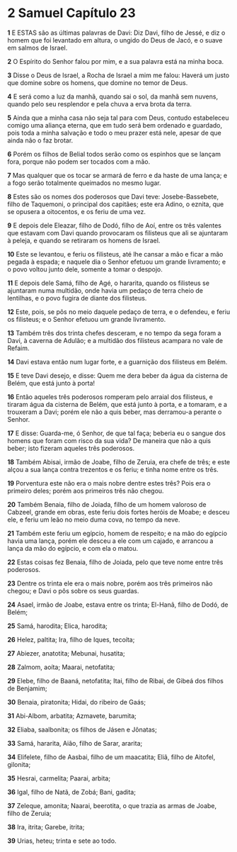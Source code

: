 # 2 Samuel Capítulo 23

**1** 	E ESTAS são as últimas palavras de Davi: Diz Davi, filho de Jessé, e diz o homem que foi levantado em altura, o ungido do Deus de Jacó, e o suave em salmos de Israel.

**2** 	O Espírito do Senhor falou por mim, e a sua palavra está na minha boca.

**3** 	Disse o Deus de Israel, a Rocha de Israel a mim me falou: Haverá um justo que domine sobre os homens, que domine no temor de Deus.

**4** 	E será como a luz da manhã, quando sai o sol, da manhã sem nuvens, quando pelo seu resplendor e pela chuva a erva brota da terra.

**5** 	Ainda que a minha casa não seja tal para com Deus, contudo estabeleceu comigo uma aliança eterna, que em tudo será bem ordenado e guardado, pois toda a minha salvação e todo o meu prazer está nele, apesar de que ainda não o faz brotar.

**6** 	Porém os filhos de Belial todos serão como os espinhos que se lançam fora, porque não podem ser tocados com a mão.

**7** 	Mas qualquer que os tocar se armará de ferro e da haste de uma lança; e a fogo serão totalmente queimados no mesmo lugar.

**8** 	Estes são os nomes dos poderosos que Davi teve: Josebe-Bassebete, filho de Taquemoni, o principal dos capitães; este era Adino, o eznita, que se opusera a oitocentos, e os feriu de uma vez.

**9** 	E depois dele Eleazar, filho de Dodó, filho de Aoí, entre os três valentes que estavam com Davi quando provocaram os filisteus que ali se ajuntaram à peleja, e quando se retiraram os homens de Israel.

**10** 	Este se levantou, e feriu os filisteus, até lhe cansar a mão e ficar a mão pegada à espada; e naquele dia o Senhor efetuou um grande livramento; e o povo voltou junto dele, somente a tomar o despojo.

**11** 	E depois dele Samá, filho de Agé, o hararita, quando os filisteus se ajuntaram numa multidão, onde havia um pedaço de terra cheio de lentilhas, e o povo fugira de diante dos filisteus.

**12** 	Este, pois, se pôs no meio daquele pedaço de terra, e o defendeu, e feriu os filisteus; e o Senhor efetuou um grande livramento.

**13** 	Também três dos trinta chefes desceram, e no tempo da sega foram a Davi, à caverna de Adulão; e a multidão dos filisteus acampara no vale de Refaim.

**14** 	Davi estava então num lugar forte, e a guarnição dos filisteus em Belém.

**15** 	E teve Davi desejo, e disse: Quem me dera beber da água da cisterna de Belém, que está junto à porta!

**16** 	Então aqueles três poderosos romperam pelo arraial dos filisteus, e tiraram água da cisterna de Belém, que está junto à porta, e a tomaram, e a trouxeram a Davi; porém ele não a quis beber, mas derramou-a perante o Senhor.

**17** 	E disse: Guarda-me, ó Senhor, de que tal faça; beberia eu o sangue dos homens que foram com risco da sua vida? De maneira que não a quis beber; isto fizeram aqueles três poderosos.

**18** 	Também Abisai, irmão de Joabe, filho de Zeruia, era chefe de três; e este alçou a sua lança contra trezentos e os feriu; e tinha nome entre os três.

**19** 	Porventura este não era o mais nobre dentre estes três? Pois era o primeiro deles; porém aos primeiros três não chegou.

**20** 	Também Benaia, filho de Joiada, filho de um homem valoroso de Cabzeel, grande em obras, este feriu dois fortes heróis de Moabe; e desceu ele, e feriu um leão no meio duma cova, no tempo da neve.

**21** 	Também este feriu um egípcio, homem de respeito; e na mão do egípcio havia uma lança, porém ele desceu a ele com um cajado, e arrancou a lança da mão do egípcio, e com ela o matou.

**22** 	Estas coisas fez Benaia, filho de Joiada, pelo que teve nome entre três poderosos.

**23** 	Dentre os trinta ele era o mais nobre, porém aos três primeiros não chegou; e Davi o pôs sobre os seus guardas.

**24** 	Asael, irmão de Joabe, estava entre os trinta; El-Hanã, filho de Dodó, de Belém;

**25** 	Samá, harodita; Elica, harodita;

**26** 	Helez, paltita; Ira, filho de Iques, tecoíta;

**27** 	Abiezer, anatotita; Mebunai, husatita;

**28** 	Zalmom, aoíta; Maarai, netofatita;

**29** 	Elebe, filho de Baaná, netofatita; Itai, filho de Ribai, de Gibeá dos filhos de Benjamim;

**30** 	Benaia, piratonita; Hidai, do ribeiro de Gaás;

**31** 	Abi-Albom, arbatita; Azmavete, barumita;

**32** 	Eliaba, saalbonita; os filhos de Jásen e Jônatas;

**33** 	Samá, hararita, Aião, filho de Sarar, ararita;

**34** 	Elifelete, filho de Aasbai, filho de um maacatita; Eliã, filho de Aitofel, gilonita;

**35** 	Hesrai, carmelita; Paarai, arbita;

**36** 	Igal, filho de Natã, de Zobá; Bani, gadita;

**37** 	Zeleque, amonita; Naarai, beerotita, o que trazia as armas de Joabe, filho de Zeruia;

**38** 	Ira, itrita; Garebe, itrita;

**39** 	Urias, heteu; trinta e sete ao todo.

